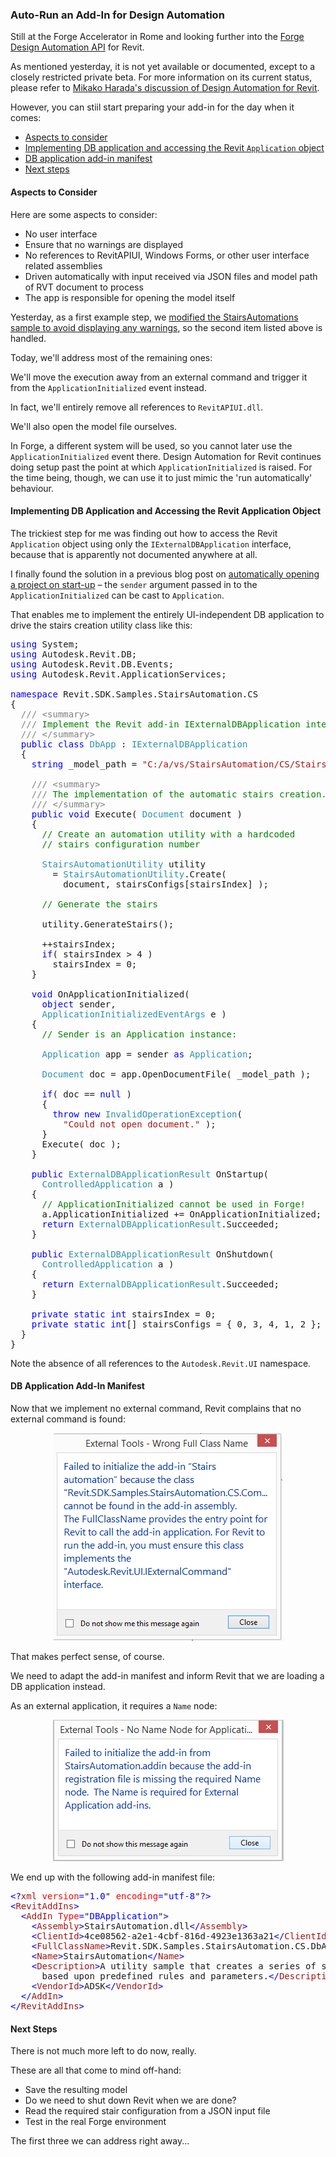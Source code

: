 <head>
<meta http-equiv="Content-Type" content="text/html; charset=utf-8">
<link rel="stylesheet" type="text/css" href="bc.css">
<script src="https://cdn.rawgit.com/google/code-prettify/master/loader/run_prettify.js" type="text/javascript"></script>
</head>

<!---

the #RevitAPI @AutodeskRevit #bim #dynamobim @AutodeskForge #ForgeDevCon 

Still at the Forge Accelerator in Rome and looking further into
the Forge Design Automation API for Revit.
Althpough it is not yet available or documented, you can still start preparing your add-in for the day when it comes
&ndash; Aspects to consider
&ndash; Accessing the Revit <code>Application</code> object
&ndash; DB application add-in manifest
&ndash; Next steps...

-->

### Auto-Run an Add-In for Design Automation

Still at the Forge Accelerator in Rome and looking further into
the [Forge](https://autodesk-forge.github.io)
[Design Automation API](https://forge.autodesk.com/en/docs/design-automation/v2/overview) for Revit.

As mentioned yesterday, it is not yet available or documented, except to a closely restricted private beta.
For more information on its current status, please refer to
[Mikako Harada's discussion of Design Automation for Revit](https://fieldofviewblog.wordpress.com/revit).

However, you can stiil start preparing your add-in for the day when it comes:

- [Aspects to consider](#2) 
- [Implementing DB application and accessing the Revit `Application` object](#3) 
- [DB application add-in manifest](#4) 
- [Next steps](#5)


#### <a name="2"></a> Aspects to Consider

Here are some aspects to consider:

- No user interface
- Ensure that no warnings are displayed <!-- <br/>&ndash; done, cf. yesterday's discussion on [swallowing StairsAutomation warnings](http://thebuildingcoder.typepad.com/blog/2018/09/swallowing-stairsautomation-warnings.html) -->
- No references to RevitAPIUI, Windows Forms, or other user interface related assemblies
- Driven automatically with input received via JSON files and model path of RVT document to process
- The app is responsible for opening the model itself

Yesterday, as a first example step,
we [modified the StairsAutomations sample to avoid displaying any warnings](http://thebuildingcoder.typepad.com/blog/2018/09/swallowing-stairsautomation-warnings.html),
so the second item listed above is handled.

Today, we'll address most of the remaining ones:

We'll move the execution away from an external command and trigger it from the `ApplicationInitialized` event instead.

In fact, we'll entirely remove all references to `RevitAPIUI.dll`.

We'll also open the model file ourselves.

In Forge, a different system will be used, so you cannot later use the `ApplicationInitialized` event there.
Design Automation for Revit continues doing setup past the point at which `ApplicationInitialized` is raised.
For the time being, though, we can use it to just mimic the 'run automatically' behaviour.


#### <a name="3"></a> Implementing DB Application and Accessing the Revit Application Object

The trickiest step for me was finding out how to access the Revit `Application` object using only the `IExternalDBApplication` interface, because that is apparently not documented anywhere at all.

I finally found the solution in a previous blog post
on [automatically opening a project on start-up](http://thebuildingcoder.typepad.com/blog/2015/03/automatically-open-a-project-on-startup.html) &ndash;
the `sender` argument passed in to the `ApplicationInitialized` can be cast to `Application`.

That enables me to implement the entirely UI-independent DB application to drive the stairs creation utility class like this:

<pre class="code">
<span style="color:blue;">using</span>&nbsp;System;
<span style="color:blue;">using</span>&nbsp;Autodesk.Revit.DB;
<span style="color:blue;">using</span>&nbsp;Autodesk.Revit.DB.Events;
<span style="color:blue;">using</span>&nbsp;Autodesk.Revit.ApplicationServices;
 
<span style="color:blue;">namespace</span>&nbsp;Revit.SDK.Samples.StairsAutomation.CS
{
&nbsp;&nbsp;<span style="color:gray;">///</span><span style="color:green;">&nbsp;</span><span style="color:gray;">&lt;</span><span style="color:gray;">summary</span><span style="color:gray;">&gt;</span>
&nbsp;&nbsp;<span style="color:gray;">///</span><span style="color:green;">&nbsp;Implement&nbsp;the&nbsp;Revit&nbsp;add-in&nbsp;IExternalDBApplication&nbsp;interface</span>
&nbsp;&nbsp;<span style="color:gray;">///</span><span style="color:green;">&nbsp;</span><span style="color:gray;">&lt;/</span><span style="color:gray;">summary</span><span style="color:gray;">&gt;</span>
&nbsp;&nbsp;<span style="color:blue;">public</span>&nbsp;<span style="color:blue;">class</span>&nbsp;<span style="color:#2b91af;">DbApp</span>&nbsp;:&nbsp;<span style="color:#2b91af;">IExternalDBApplication</span>
&nbsp;&nbsp;{
&nbsp;&nbsp;&nbsp;&nbsp;<span style="color:blue;">string</span>&nbsp;_model_path&nbsp;=&nbsp;<span style="color:#a31515;">&quot;C:/a/vs/StairsAutomation/CS/Stairs_automation_2019_1.rvt&quot;</span>;
 
&nbsp;&nbsp;&nbsp;&nbsp;<span style="color:gray;">///</span><span style="color:green;">&nbsp;</span><span style="color:gray;">&lt;</span><span style="color:gray;">summary</span><span style="color:gray;">&gt;</span>
&nbsp;&nbsp;&nbsp;&nbsp;<span style="color:gray;">///</span><span style="color:green;">&nbsp;The&nbsp;implementation&nbsp;of&nbsp;the&nbsp;automatic&nbsp;stairs&nbsp;creation.</span>
&nbsp;&nbsp;&nbsp;&nbsp;<span style="color:gray;">///</span><span style="color:green;">&nbsp;</span><span style="color:gray;">&lt;/</span><span style="color:gray;">summary</span><span style="color:gray;">&gt;</span>
&nbsp;&nbsp;&nbsp;&nbsp;<span style="color:blue;">public</span>&nbsp;<span style="color:blue;">void</span>&nbsp;Execute(&nbsp;<span style="color:#2b91af;">Document</span>&nbsp;document&nbsp;)
&nbsp;&nbsp;&nbsp;&nbsp;{
&nbsp;&nbsp;&nbsp;&nbsp;&nbsp;&nbsp;<span style="color:green;">//&nbsp;Create&nbsp;an&nbsp;automation&nbsp;utility&nbsp;with&nbsp;a&nbsp;hardcoded&nbsp;</span>
&nbsp;&nbsp;&nbsp;&nbsp;&nbsp;&nbsp;<span style="color:green;">//&nbsp;stairs&nbsp;configuration&nbsp;number</span>
 
&nbsp;&nbsp;&nbsp;&nbsp;&nbsp;&nbsp;<span style="color:#2b91af;">StairsAutomationUtility</span>&nbsp;utility
&nbsp;&nbsp;&nbsp;&nbsp;&nbsp;&nbsp;&nbsp;&nbsp;=&nbsp;<span style="color:#2b91af;">StairsAutomationUtility</span>.Create(
&nbsp;&nbsp;&nbsp;&nbsp;&nbsp;&nbsp;&nbsp;&nbsp;&nbsp;&nbsp;document,&nbsp;stairsConfigs[stairsIndex]&nbsp;);
 
&nbsp;&nbsp;&nbsp;&nbsp;&nbsp;&nbsp;<span style="color:green;">//&nbsp;Generate&nbsp;the&nbsp;stairs</span>
 
&nbsp;&nbsp;&nbsp;&nbsp;&nbsp;&nbsp;utility.GenerateStairs();
 
&nbsp;&nbsp;&nbsp;&nbsp;&nbsp;&nbsp;++stairsIndex;
&nbsp;&nbsp;&nbsp;&nbsp;&nbsp;&nbsp;<span style="color:blue;">if</span>(&nbsp;stairsIndex&nbsp;&gt;&nbsp;4&nbsp;)
&nbsp;&nbsp;&nbsp;&nbsp;&nbsp;&nbsp;&nbsp;&nbsp;stairsIndex&nbsp;=&nbsp;0;
&nbsp;&nbsp;&nbsp;&nbsp;}
 
&nbsp;&nbsp;&nbsp;&nbsp;<span style="color:blue;">void</span>&nbsp;OnApplicationInitialized(
&nbsp;&nbsp;&nbsp;&nbsp;&nbsp;&nbsp;<span style="color:blue;">object</span>&nbsp;sender,
&nbsp;&nbsp;&nbsp;&nbsp;&nbsp;&nbsp;<span style="color:#2b91af;">ApplicationInitializedEventArgs</span>&nbsp;e&nbsp;)
&nbsp;&nbsp;&nbsp;&nbsp;{
&nbsp;&nbsp;&nbsp;&nbsp;&nbsp;&nbsp;<span style="color:green;">//&nbsp;Sender&nbsp;is&nbsp;an&nbsp;Application&nbsp;instance:</span>
 
&nbsp;&nbsp;&nbsp;&nbsp;&nbsp;&nbsp;<span style="color:#2b91af;">Application</span>&nbsp;app&nbsp;=&nbsp;sender&nbsp;<span style="color:blue;">as</span>&nbsp;<span style="color:#2b91af;">Application</span>;
 
&nbsp;&nbsp;&nbsp;&nbsp;&nbsp;&nbsp;<span style="color:#2b91af;">Document</span>&nbsp;doc&nbsp;=&nbsp;app.OpenDocumentFile(&nbsp;_model_path&nbsp;);
 
&nbsp;&nbsp;&nbsp;&nbsp;&nbsp;&nbsp;<span style="color:blue;">if</span>(&nbsp;doc&nbsp;==&nbsp;<span style="color:blue;">null</span>&nbsp;)
&nbsp;&nbsp;&nbsp;&nbsp;&nbsp;&nbsp;{
&nbsp;&nbsp;&nbsp;&nbsp;&nbsp;&nbsp;&nbsp;&nbsp;<span style="color:blue;">throw</span>&nbsp;<span style="color:blue;">new</span>&nbsp;<span style="color:#2b91af;">InvalidOperationException</span>(
&nbsp;&nbsp;&nbsp;&nbsp;&nbsp;&nbsp;&nbsp;&nbsp;&nbsp;&nbsp;<span style="color:#a31515;">&quot;Could&nbsp;not&nbsp;open&nbsp;document.&quot;</span>&nbsp;);
&nbsp;&nbsp;&nbsp;&nbsp;&nbsp;&nbsp;}
&nbsp;&nbsp;&nbsp;&nbsp;&nbsp;&nbsp;Execute(&nbsp;doc&nbsp;);
&nbsp;&nbsp;&nbsp;&nbsp;}
 
&nbsp;&nbsp;&nbsp;&nbsp;<span style="color:blue;">public</span>&nbsp;<span style="color:#2b91af;">ExternalDBApplicationResult</span>&nbsp;OnStartup(
&nbsp;&nbsp;&nbsp;&nbsp;&nbsp;&nbsp;<span style="color:#2b91af;">ControlledApplication</span>&nbsp;a&nbsp;)
&nbsp;&nbsp;&nbsp;&nbsp;{
&nbsp;&nbsp;&nbsp;&nbsp;&nbsp;&nbsp;<span style="color:green;">//&nbsp;ApplicationInitialized&nbsp;cannot&nbsp;be&nbsp;used&nbsp;in&nbsp;Forge!</span>
&nbsp;&nbsp;&nbsp;&nbsp;&nbsp;&nbsp;a.ApplicationInitialized&nbsp;+=&nbsp;OnApplicationInitialized;
&nbsp;&nbsp;&nbsp;&nbsp;&nbsp;&nbsp;<span style="color:blue;">return</span>&nbsp;<span style="color:#2b91af;">ExternalDBApplicationResult</span>.Succeeded;
&nbsp;&nbsp;&nbsp;&nbsp;}
 
&nbsp;&nbsp;&nbsp;&nbsp;<span style="color:blue;">public</span>&nbsp;<span style="color:#2b91af;">ExternalDBApplicationResult</span>&nbsp;OnShutdown(
&nbsp;&nbsp;&nbsp;&nbsp;&nbsp;&nbsp;<span style="color:#2b91af;">ControlledApplication</span>&nbsp;a&nbsp;)
&nbsp;&nbsp;&nbsp;&nbsp;{
&nbsp;&nbsp;&nbsp;&nbsp;&nbsp;&nbsp;<span style="color:blue;">return</span>&nbsp;<span style="color:#2b91af;">ExternalDBApplicationResult</span>.Succeeded;
&nbsp;&nbsp;&nbsp;&nbsp;}
 
&nbsp;&nbsp;&nbsp;&nbsp;<span style="color:blue;">private</span>&nbsp;<span style="color:blue;">static</span>&nbsp;<span style="color:blue;">int</span>&nbsp;stairsIndex&nbsp;=&nbsp;0;
&nbsp;&nbsp;&nbsp;&nbsp;<span style="color:blue;">private</span>&nbsp;<span style="color:blue;">static</span>&nbsp;<span style="color:blue;">int</span>[]&nbsp;stairsConfigs&nbsp;=&nbsp;{&nbsp;0,&nbsp;3,&nbsp;4,&nbsp;1,&nbsp;2&nbsp;};
&nbsp;&nbsp;}
}
</pre>

Note the absence of all references to the `Autodesk.Revit.UI` namespace.


#### <a name="4"></a> DB Application Add-In Manifest

Now that we implement no external command, Revit complains that no external command is found:

<center>
<img src="img/external_command_not_found.png" alt="External command not found" width="366">
</center>

That makes perfect sense, of course.

We need to adapt the add-in manifest and inform Revit that we are loading a DB application instead.

As an external application, it requires a `Name` node:

<center>
<img src="img/external_application_requires_name_node.png" alt="External application requires a Name node" width="369">
</center>

We end up with the following add-in manifest file:

<pre class="code">
<span style="color:blue;">&lt;?</span><span style="color:#a31515;">xml</span><span style="color:blue;">&nbsp;</span><span style="color:red;">version</span><span style="color:blue;">=</span>&quot;<span style="color:blue;">1.0</span>&quot;<span style="color:blue;">&nbsp;</span><span style="color:red;">encoding</span><span style="color:blue;">=</span>&quot;<span style="color:blue;">utf-8</span>&quot;<span style="color:blue;">?&gt;</span>
<span style="color:blue;">&lt;</span><span style="color:#a31515;">RevitAddIns</span><span style="color:blue;">&gt;</span>
<span style="color:blue;">&nbsp;&nbsp;&lt;</span><span style="color:#a31515;">AddIn</span><span style="color:blue;">&nbsp;</span><span style="color:red;">Type</span><span style="color:blue;">=</span>&quot;<span style="color:blue;">DBApplication</span>&quot;<span style="color:blue;">&gt;</span>
<span style="color:blue;">&nbsp;&nbsp;&nbsp;&nbsp;&lt;</span><span style="color:#a31515;">Assembly</span><span style="color:blue;">&gt;</span>StairsAutomation.dll<span style="color:blue;">&lt;/</span><span style="color:#a31515;">Assembly</span><span style="color:blue;">&gt;</span>
<span style="color:blue;">&nbsp;&nbsp;&nbsp;&nbsp;&lt;</span><span style="color:#a31515;">ClientId</span><span style="color:blue;">&gt;</span>4ce08562-a2e1-4cbf-816d-4923e1363a21<span style="color:blue;">&lt;/</span><span style="color:#a31515;">ClientId</span><span style="color:blue;">&gt;</span>
<span style="color:blue;">&nbsp;&nbsp;&nbsp;&nbsp;&lt;</span><span style="color:#a31515;">FullClassName</span><span style="color:blue;">&gt;</span>Revit.SDK.Samples.StairsAutomation.CS.DbApp<span style="color:blue;">&lt;/</span><span style="color:#a31515;">FullClassName</span><span style="color:blue;">&gt;</span>
<span style="color:blue;">&nbsp;&nbsp;&nbsp;&nbsp;&lt;</span><span style="color:#a31515;">Name</span><span style="color:blue;">&gt;</span>StairsAutomation<span style="color:blue;">&lt;/</span><span style="color:#a31515;">Name</span><span style="color:blue;">&gt;</span>
<span style="color:blue;">&nbsp;&nbsp;&nbsp;&nbsp;&lt;</span><span style="color:#a31515;">Description</span><span style="color:blue;">&gt;</span>A&nbsp;utility&nbsp;sample&nbsp;that&nbsp;creates&nbsp;a&nbsp;series&nbsp;of&nbsp;stairs,&nbsp;stairs&nbsp;runs&nbsp;and&nbsp;stairs&nbsp;landings&nbsp;configurations&nbsp;
&nbsp;&nbsp;&nbsp;&nbsp;&nbsp;&nbsp;based&nbsp;upon&nbsp;predefined&nbsp;rules&nbsp;and&nbsp;parameters.<span style="color:blue;">&lt;/</span><span style="color:#a31515;">Description</span><span style="color:blue;">&gt;</span>
<span style="color:blue;">&nbsp;&nbsp;&nbsp;&nbsp;&lt;</span><span style="color:#a31515;">VendorId</span><span style="color:blue;">&gt;</span>ADSK<span style="color:blue;">&lt;/</span><span style="color:#a31515;">VendorId</span><span style="color:blue;">&gt;</span>
<span style="color:blue;">&nbsp;&nbsp;&lt;/</span><span style="color:#a31515;">AddIn</span><span style="color:blue;">&gt;</span>
<span style="color:blue;">&lt;/</span><span style="color:#a31515;">RevitAddIns</span><span style="color:blue;">&gt;</span>
</pre>

#### <a name="5"></a> Next Steps

There is not much more left to do now, really.

These are all that come to mind off-hand:

- Save the resulting model
- Do we need to shut down Revit when we are done?
- Read the required stair configuration from a JSON input file
- Test in the real Forge environment

The first three we can address right away...

<!--
<hr/>

# How to convert your addin to work with Design Automation for Revit

Thank you so much for participating in our beta! This is our current documentation on how to get started. This documentation is also something for which we are seeking feedback, so don't hesitate to e-mail or talk to us on Slack as things don't work or don't make sense. 

## Start with a small subset of your code

You'll want to start with a single operation. Converting an External Command may be a good idea. 

## Referencing the DesignAutomationBridge DLL

Download the `DesignAutomationBridge.dll` and add it as a dependency for your project.

## Convert your IExternalApplication or IExternalCommand to IExternalDBApplication

You won't be adding any buttons or ribbon commands, since there won't be any UI interaction. 

You will need to implement `OnStartup` and `OnShutdown`. These functions will get a `ControlledApplication` instead of a `UIControlledApplication`. The functions return an `ExternalDBApplicationResult` object. 

    using Autodesk.Revit.ApplicationServices;
    using Autodesk.Revit.DB;
    using DesignAutomationFramework;
    namespace DeleteWalls
    {    
      [Autodesk.Revit.Attributes.Regeneration(Autodesk.Revit.Attributes.RegenerationOption.Manual)]
      [Autodesk.Revit.Attributes.Transaction(Autodesk.Revit.Attributes.TransactionMode.Manual)]
      public class DeleteWallsApp : IExternalDBApplication
      {
        public ExternalDBApplicationResult OnStartup(Autodesk.Revit.ApplicationServices.ControlledApplication app)
        {
          return ExternalDBApplicationResult.Succeeded;
        }
  
        public ExternalDBApplicationResult OnShutdown(Autodesk.Revit.ApplicationServices.ControlledApplication app)
        {
          return ExternalDBApplicationResult.Succeeded;
        }
      }
    }

The .addin file can go in the normal place, but the addin type is `DBApplication`.

- Don't include references to RevitAPIUI! (Don't include WPF or Windows Forms or anything either, but we do not currently have a way to check this.) There's no UI interaction, so anything that pops up a dialog expecting user input will hang the system. 

## Add a reference to DesignAutomationBridge.dll and add an event handler for DesignAutomationReady

Add a reference `DesignAutomationBridge.dll`.  

> For a C# project in Visual Studio, this is done by opening the Solution Explorer, finding your C# project, expanding its contents, right-clicking on the References node and doing “Add Reference…”  
> In the Reference Manager dialog, use the “Browse…” button to browse to DesignAutomationBridge.dll.  Click “Add” and then “OK” to add the reference to your project.

The `DesignAutomationBridge` defines an event `DesignAutomationReadyEvent`. Revit's engine will raise this event when it's ready for you to run your addin. You should execute your code inside the event handler. 

    public class DeleteWallsApp : IExternalDBApplication
    {
      public ExternalDBApplicationResult OnStartup(Autodesk.Revit.ApplicationServices.ControlledApplication app)
      {
        DesignAutomationBridge.DesignAutomationReadyEvent += HandleDesignAutomationReadyEvent;
        return ExternalDBApplicationResult.Succeeded;
      } 
      public void HandleDesignAutomationReadyEvent(object sender, DesignAutomationReadyEventArgs e)
      {
        e.Succeeded = true;
        DeleteAllWalls(e.DesignAutomationData);
      }
    }

The event will give you a path `DesignAutomationData.MainModelPath` to the "main" model indicated in the WorkItem's arguments. (We do not pre-open this model for you.) There is also a success/failure argument `DesignAutomationReadyEventArgs.Succeeded` you should set; it will let the service know whether potential failures happened in your code or elsewhere. 

Any files you load or create should be put into the working directory. On the cloud your write access is limited to the working directory and its children.
 
## Handle failures encountered by Revit

A fundamental feature in Revit is how warnings and errors (collectively referred to as "failures") are handled.  Understand your options for [handling failures](../FailureProcessor/) in Revit and implement a failure handling strategy in your application.

## Check that it works locally

We are currently working on an application which will make testing more convenient. However, we have provided an alternate way of testing:

#### Handling Revit's `ApplicationInitialized` Event

Don't use this event on the cloud, because Design Automation for Revit continues doing setup past the point at which `ApplicationInitialized` is raised. Locally it should mimic the "run automatically" behavior. For example, in `DeleteWalls`, we can do this:

    public class DeleteWallsApp : IExternalDBApplication
    {
      public ExternalDBApplicationResult OnStartup(Autodesk.Revit.ApplicationServices.ControlledApplication app)
      {
        //Stop handling the event used by jobs on the cloud:
        //DesignAutomationBridge.DesignAutomationReadyEvent += HandleDesignAutomationReadyEvent;
        // And instead execute the code when desktop Revit is initialized.
        app.ApplicationInitialized += HandleApplicationInitializedEvent;
        return ExternalDBApplicationResult.Succeeded;
      }
      
      //public void HandleDesignAutomationReadyEvent(object sender, DesignAutomationReadyEventArgs e)
      //{
      //  e.Succeeded = true;
      //  DeleteAllWalls(e.DesignAutomationData);
      //}
      
      public void HandleApplicationInitializedEvent(object sender, Autodesk.Revit.DB.Events.ApplicationInitializedEventArgs e)
      {
        Autodesk.Revit.ApplicationServices.Application app = sender as Autodesk.Revit.ApplicationServices.Application;
        // We don't need to provide the file
        DesignAutomationData data = new DesignAutomationData(app, "/path/to/file.rvt");
        DeleteAllWalls(data);
      }
    }

Additionally, we must provide the .addin file to Revit. We added [this addin file](../DeleteWalls/DeleteWallsApp/DeleteWalls.addin) to `C:\ProgramData\Autodesk\Revit\Addins\2018\` (or `2019` if the target is Revit 2019) and changed `<Assembly>` to point to our DLL:

- &lt;Assembly&gt;C:\test\DeleteWalls\DeleteWallsTest\bin\Debug\DeleteWalls.dll&lt;/Assembly&gt;

This way, we are able to run this locally without any UI intervention on Revit startup. See [this guide](http://usa.autodesk.com/adsk/servlet/index?siteID=123112&id=20132893) on debugging.

**Note:** Your application cannot use the network, or write to any files outside of the current working directory. Restrictions on Design Automation for Revit can be found [here](QuotasAndRestrictions.md).
-->
